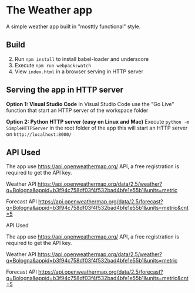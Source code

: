 # The Weather app

A simple weather app built in "mosttly functional" style.

## Build

2. Run `npm install` to install babel-loader and underscore
3. Execute `npm run webpack:watch`
4. View `index.html` in a browser serving in HTTP server

## Serving the app in HTTP server

**Option 1: Visual Studio Code**
In Visual Studio Code use the "Go Live" function that start an HTTP server of the workspace folder

**Option 2: Python HTTP server (easy on Linux and Mac)**
Execute `python -m SimpleHTTPServer` in the root folder of the app this will start an HTTP server on `http://localhost:8000/`



## API Used
The app use https://api.openweathermap.org/ API, a free registration is required to get the API key.

Weather API
https://api.openweathermap.org/data/2.5/weather?q=Bologna&appid=b3f94c758df03f4f532bad4bfe1e55b1&units=metric

Forecast API
https://api.openweathermap.org/data/2.5/forecast?q=Bologna&appid=b3f94c758df03f4f532bad4bfe1e55b1&units=metric&cnt=5










API Used

The app use https://api.openweathermap.org/ API, a free registration is required to get the API key.

Weather API
https://api.openweathermap.org/data/2.5/weather?q=Bologna&appid=b3f94c758df03f4f532bad4bfe1e55b1&units=metric

Forecast API
https://api.openweathermap.org/data/2.5/forecast?q=Bologna&appid=b3f94c758df03f4f532bad4bfe1e55b1&units=metric&cnt=5
